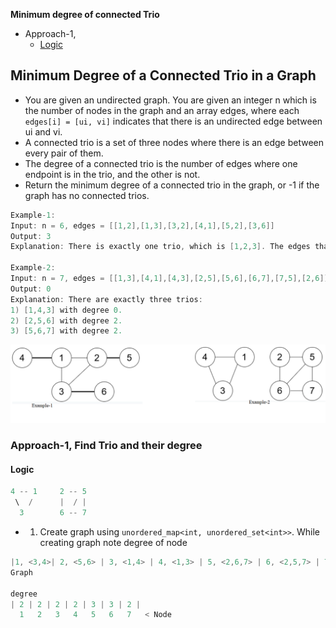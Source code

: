 **Minimum degree of connected Trio**
- Approach-1, 
  - [Logic](#l)

## Minimum Degree of a Connected Trio in a Graph
- You are given an undirected graph. You are given an integer n which is the number of nodes in the graph and an array edges, where each `edges[i] = [ui, vi]` indicates that there is an undirected edge between ui and vi.
- A connected trio is a set of three nodes where there is an edge between every pair of them.
- The degree of a connected trio is the number of edges where one endpoint is in the trio, and the other is not.
- Return the minimum degree of a connected trio in the graph, or -1 if the graph has no connected trios.
```c
Example-1:
Input: n = 6, edges = [[1,2],[1,3],[3,2],[4,1],[5,2],[3,6]]
Output: 3
Explanation: There is exactly one trio, which is [1,2,3]. The edges that form its degree are bolded in the figure above.

Example-2:
Input: n = 7, edges = [[1,3],[4,1],[4,3],[2,5],[5,6],[6,7],[7,5],[2,6]]
Output: 0
Explanation: There are exactly three trios:
1) [1,4,3] with degree 0.
2) [2,5,6] with degree 2.
3) [5,6,7] with degree 2.
```
<img src=connected_trio.png width=800 />

### Approach-1, Find Trio and their degree
<a name=l></a>
#### Logic
```c
4 -- 1     2 -- 5
 \  /      |  / |
  3        6 -- 7
```
- 1. Create graph using `unordered_map<int, unordered_set<int>>`. While creating graph note degree of node
```c
|1, <3,4>| 2, <5,6> | 3, <1,4> | 4, <1,3> | 5, <2,6,7> | 6, <2,5,7> | 7, <5,6> |
Graph

degree
| 2 | 2 | 2 | 2 | 3 | 3 | 2 | 
  1   2   3   4   5   6   7   < Node
```
